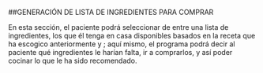 ##GENERACIÓN DE LISTA DE INGREDIENTES PARA COMPRAR

En esta sección, el paciente podrá seleccionar de entre una lista de ingredientes, los que él tenga en casa disponibles basados en la receta que ha escogico anteriormente y ; aquí mismo, el programa podrá decir al paciente qué ingredientes le harían falta, ir a comprarlos, y así poder cocinar lo que le ha sido recomendado.
